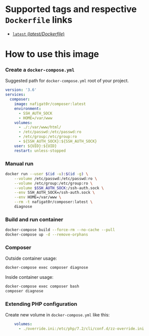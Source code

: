 # Supported tags and respective `Dockerfile` links
-	[`latest` (*latest/Dockerfile*)](https://github.com/nafigator/docker-library/blob/master/composer/latest/Dockerfile)

# How to use this image

### Create a `docker-compose.yml`

Suggested path for `docker-compose.yml` root of your project.
```yaml
version: '3.6'
services:
  composer:
    image: nafigat0r/composer:latest
    environment:
      - SSH_AUTH_SOCK
      - HOME=/var/www
    volumes:
      - ./:/var/www/html/
      - /etc/passwd:/etc/passwd:ro
      - /etc/group:/etc/group:ro
      - ${SSH_AUTH_SOCK}:${SSH_AUTH_SOCK}
    user: ${UID}:${UID}
    restart: unless-stopped
```

### Manual run
```bash
docker run --user $(id -u):$(id -g) \
	--volume /etc/passwd:/etc/passwd:ro \
	--volume /etc/group:/etc/group:ro \
	--volume $SSH_AUTH_SOCK:/ssh-auth.sock \
	--env SSH_AUTH_SOCK=/ssh-auth.sock \
	--env HOME=/var/www \
	--rm -t nafigat0r/composer:latest \
	diagnose
```

### Build and run container
```bash
docker-compose build --force-rm --no-cache --pull
docker-compose up -d --remove-orphans
```

### Composer
Outside container usage:
```bash
docker-compose exec composer diagnose
```
Inside container usage:
```bash
docker-compose exec composer bash
composer diagnose
```

### Extending PHP configuration

Create new volume in `docker-compose.yml` like this:
```yaml
    volumes:
      - ./override.ini:/etc/php/7.2/cli/conf.d/zz-override.ini
```
